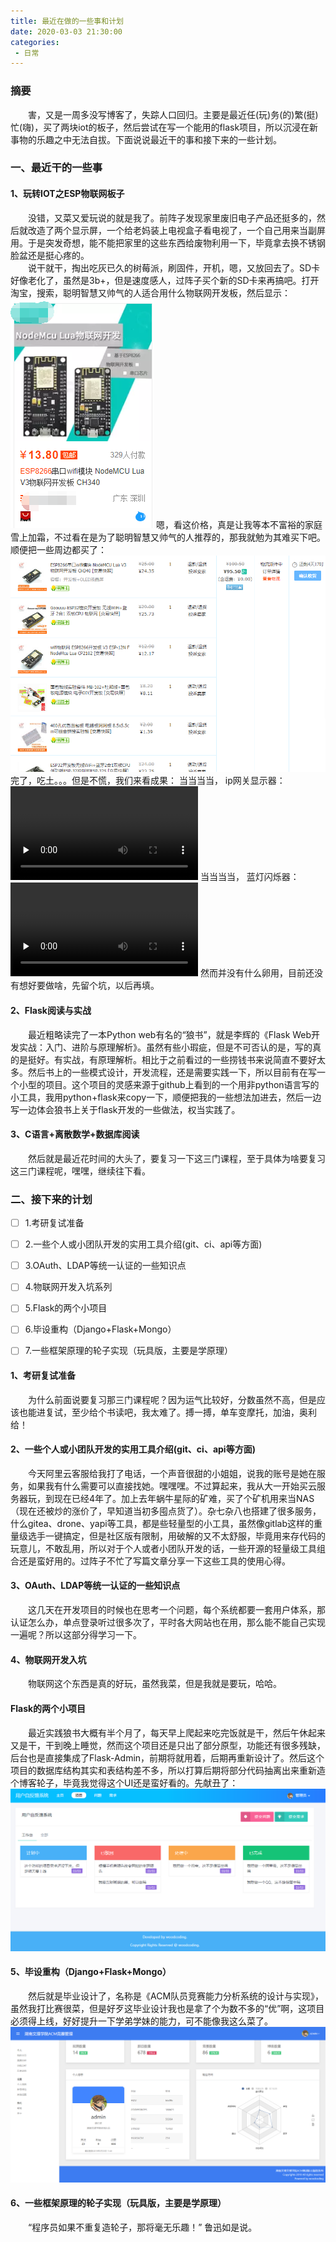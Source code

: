 ```yaml
---
title: 最近在做的一些事和计划
date: 2020-03-03 21:30:00
categories: 
 - 日常
---
```


### 摘要

&ensp;&ensp;&ensp;&ensp;害，又是一周多没写博客了，失踪人口回归。主要是最近任(玩)务(的)繁(挺)忙(嗨)，买了两块iot的板子，然后尝试在写一个能用的flask项目，所以沉浸在新事物的乐趣之中无法自拔。下面说说最近干的事和接下来的一些计划。

<!-- more -->

### 一、最近干的一些事

#### 1、玩转IOT之ESP物联网板子

&ensp;&ensp;&ensp;&ensp;没错，又菜又爱玩说的就是我了。前阵子发现家里废旧电子产品还挺多的，然后就改造了两个显示屏，一个给老妈装上电视盒子看电视了，一个自己用来当副屏用。于是突发奇想，能不能把家里的这些东西给废物利用一下，毕竟拿去换不锈钢脸盆还是挺心疼的。  
&ensp;&ensp;&ensp;&ensp;说干就干，掏出吃灰已久的树莓派，刷固件，开机，嗯，又放回去了。SD卡好像老化了，虽然是3b+，但是速度感人，过阵子买个新的SD卡来再搞吧。打开淘宝，搜索，聪明智慧又帅气的人适合用什么物联网开发板，然后显示：  
![](../resources/images/2020-03-03/20200303202529.png)
嗯，看这价格，真是让我等本不富裕的家庭雪上加霜，不过看在是为了聪明智慧又帅气的人推荐的，那我就勉为其难买下吧。顺便把一些周边都买了：
![](./../resources/images/2020-03-03/20200303202957.png)
完了，吃土。。。但是不慌，我们来看成果： 
当当当当， ip网关显示器：
<video id="video" controls="" preload="none">
    <source id="mp4" src="./../resources/videos/2020-03-03/iot1.MP4" type="video/mp4">
</video>
当当当当， 蓝灯闪烁器：
<video id="video" controls="" preload="none">
    <source id="mp4" src="./../resources/videos/2020-03-03/iot1.MP4" type="video/mp4">
</video>
然而并没有什么卵用，目前还没有想好要做啥，先留个坑，以后再填。

#### 2、Flask阅读与实战
&ensp;&ensp;&ensp;&ensp;最近粗略读完了一本Python web有名的“狼书”，就是李辉的《Flask Web开发实战：入门、进阶与原理解析》。虽然有些小瑕疵，但是不可否认的是，写的真的是挺好。有实战，有原理解析。相比于之前看过的一些捞钱书来说简直不要好太多。然后书上的一些模式设计，开发流程，还是需要实践一下，所以目前有在写一个小型的项目。这个项目的灵感来源于github上看到的一个用非python语言写的小工具，我用python+flask来copy一下，顺便把我的一些想法加进去，然后一边写一边体会狼书上关于flask开发的一些做法，权当实践了。

#### 3、C语言+离散数学+数据库阅读

&ensp;&ensp;&ensp;&ensp;然后就是最近花时间的大头了，要复习一下这三门课程，至于具体为啥要复习这三门课程呢，嘿嘿，继续往下看。

### 二、接下来的计划

- [ ] 1.考研复试准备
- [ ] 2.一些个人或小团队开发的实用工具介绍(git、ci、api等方面)
- [ ] 3.OAuth、LDAP等统一认证的一些知识点
- [ ] 4.物联网开发入坑系列
- [ ] 5.Flask的两个小项目
- [ ] 6.毕设重构（Django+Flask+Mongo）
- [ ] 7.一些框架原理的轮子实现（玩具版，主要是学原理）



#### 1、考研复试准备

&ensp;&ensp;&ensp;&ensp;为什么前面说要复习那三门课程呢？因为运气比较好，分数虽然不高，但是应该也能进复试，至少给个书读吧，我太难了。搏一搏，单车变摩托，加油，奥利给！

#### 2、一些个人或小团队开发的实用工具介绍(git、ci、api等方面)

&ensp;&ensp;&ensp;&ensp;今天阿里云客服给我打了电话，一个声音很甜的小姐姐，说我的账号是她在服务，如果我有什么需要可以直接找她。嘿嘿嘿。不过算起来，我从大一开始买云服务器玩，到现在已经4年了。加上去年蜗牛星际的矿难，买了个矿机用来当NAS（现在还被炒的涨价了，早知道当初多囤点货了）。杂七杂八也搭建了很多服务，什么gitea、drone、yapi等工具，都是些轻量型的小工具，虽然像gitlab这样的重量级选手一键搞定，但是社区版有限制，用破解的又不太舒服，毕竟用来存代码的玩意儿，不敢乱用，所以对于个人或者小团队开发的话，一些开源的轻量级工具组合还是蛮好用的。过阵子不忙了写篇文章分享一下这些工具的使用心得。

#### 3、OAuth、LDAP等统一认证的一些知识点

&ensp;&ensp;&ensp;&ensp;这几天在开发项目的时候也在思考一个问题，每个系统都要一套用户体系，那认证怎么办，单点登录听过很多次了，平时各大网站也在用，那么能不能自己实现一遍呢？所以这部分得学习一下。

#### 4、物联网开发入坑

&ensp;&ensp;&ensp;&ensp;物联网这个东西是真的好玩，虽然我菜，但是我就是要玩，哈哈。

#### Flask的两个小项目

&ensp;&ensp;&ensp;&ensp;最近实践狼书大概有半个月了，每天早上爬起来吃完饭就是干，然后午休起来又是干，干到晚上睡觉，然而这个项目还是只出了部分原型，功能还有很多残缺，后台也是直接集成了Flask-Admin，前期将就用着，后期再重新设计了。然后这个项目的数据库结构其实和表结构差不多，所以打算后期将部分代码抽离出来重新造个博客轮子，毕竟我觉得这个UI还是蛮好看的。先献丑了：
![](../resources/images/2020-03-03/20200303210908.png)

#### 5、毕设重构（Django+Flask+Mongo）

&ensp;&ensp;&ensp;&ensp;然后就是毕业设计了，名称是《ACM队员竞赛能力分析系统的设计与实现》，虽然我打比赛很菜，但是好歹这毕业设计我也是拿了个为数不多的“优”啊，这项目必须得上线，好好提升一下学弟学妹的能力，可不能像我这么菜了。
![](../resources/images/2020-03-03/20190323233835.png)


#### 6、一些框架原理的轮子实现（玩具版，主要是学原理）

&ensp;&ensp;&ensp;&ensp;“程序员如果不重复造轮子，那将毫无乐趣！” 鲁迅如是说。
